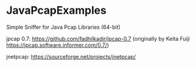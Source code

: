 # JavaPcapExamples
Simple Sniffer for Java Pcap Libraries (64-bit)

jpcap 0.7: https://github.com/fadhilkadir/jpcap-0.7 (originally by Keita Fuiji https://jpcap.software.informer.com/0.7/)

jnetpcap: https://sourceforge.net/projects/jnetpcap/

